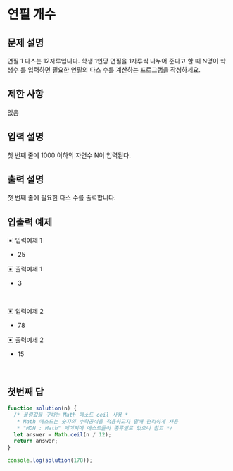 # 연필 개수

## 문제 설명

연필 1 다스는 12자루입니다. 학생 1인당 연필을 1자루씩 나누어 준다고 할 때 N명이 학생수 를 입력하면 필요한 연필의 다스 수를 계산하는 프로그램을 작성하세요.

## 제한 사항

없음

## 입력 설명

첫 번째 줄에 1000 이하의 자연수 N이 입력된다.

## 출력 설명

첫 번째 줄에 필요한 다스 수를 출력합니다.

## 입출력 예제

▣ 입력예제 1

- 25

▣ 출력예제 1

- 3

</br>

▣ 입력예제 2

- 78

▣ 출력예제 2

- 15

</br>

## 첫번째 답

```js
function solution(n) {
  /* 올림값을 구하는 Math 메소드 ceil 사용 *
   * Math 메소드는 숫자의 수학공식을 적용하고자 할때 편리하게 사용
   * "MDN : Math" 페이지에 메소드들이 종류별로 있으니 참고 */
  let answer = Math.ceil(n / 12);
  return answer;
}

console.log(solution(178));
```

</br>
